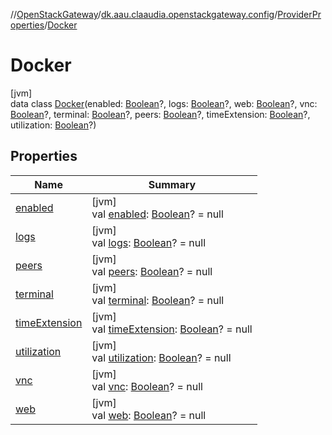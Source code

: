 //[OpenStackGateway](../../../../index.md)/[dk.aau.claaudia.openstackgateway.config](../../index.md)/[ProviderProperties](../index.md)/[Docker](index.md)

# Docker

[jvm]\
data class [Docker](index.md)(enabled: [Boolean](https://kotlinlang.org/api/latest/jvm/stdlib/kotlin/-boolean/index.html)?, logs: [Boolean](https://kotlinlang.org/api/latest/jvm/stdlib/kotlin/-boolean/index.html)?, web: [Boolean](https://kotlinlang.org/api/latest/jvm/stdlib/kotlin/-boolean/index.html)?, vnc: [Boolean](https://kotlinlang.org/api/latest/jvm/stdlib/kotlin/-boolean/index.html)?, terminal: [Boolean](https://kotlinlang.org/api/latest/jvm/stdlib/kotlin/-boolean/index.html)?, peers: [Boolean](https://kotlinlang.org/api/latest/jvm/stdlib/kotlin/-boolean/index.html)?, timeExtension: [Boolean](https://kotlinlang.org/api/latest/jvm/stdlib/kotlin/-boolean/index.html)?, utilization: [Boolean](https://kotlinlang.org/api/latest/jvm/stdlib/kotlin/-boolean/index.html)?)

## Properties

| Name | Summary |
|---|---|
| [enabled](enabled.md) | [jvm]<br>val [enabled](enabled.md): [Boolean](https://kotlinlang.org/api/latest/jvm/stdlib/kotlin/-boolean/index.html)? = null |
| [logs](logs.md) | [jvm]<br>val [logs](logs.md): [Boolean](https://kotlinlang.org/api/latest/jvm/stdlib/kotlin/-boolean/index.html)? = null |
| [peers](peers.md) | [jvm]<br>val [peers](peers.md): [Boolean](https://kotlinlang.org/api/latest/jvm/stdlib/kotlin/-boolean/index.html)? = null |
| [terminal](terminal.md) | [jvm]<br>val [terminal](terminal.md): [Boolean](https://kotlinlang.org/api/latest/jvm/stdlib/kotlin/-boolean/index.html)? = null |
| [timeExtension](time-extension.md) | [jvm]<br>val [timeExtension](time-extension.md): [Boolean](https://kotlinlang.org/api/latest/jvm/stdlib/kotlin/-boolean/index.html)? = null |
| [utilization](utilization.md) | [jvm]<br>val [utilization](utilization.md): [Boolean](https://kotlinlang.org/api/latest/jvm/stdlib/kotlin/-boolean/index.html)? = null |
| [vnc](vnc.md) | [jvm]<br>val [vnc](vnc.md): [Boolean](https://kotlinlang.org/api/latest/jvm/stdlib/kotlin/-boolean/index.html)? = null |
| [web](web.md) | [jvm]<br>val [web](web.md): [Boolean](https://kotlinlang.org/api/latest/jvm/stdlib/kotlin/-boolean/index.html)? = null |
